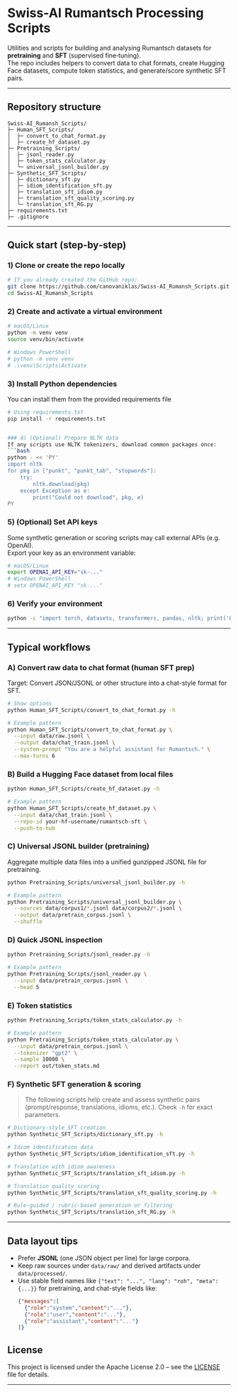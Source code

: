 # Swiss-AI Rumantsch Processing Scripts

Utilities and scripts for building and analysing Rumantsch datasets for **pretraining** and **SFT** (supervised fine‑tuning).  
The repo includes helpers to convert data to chat formats, create Hugging Face datasets, compute token statistics, and generate/score synthetic SFT pairs.

---
## Repository structure

```
Swiss-AI_Rumansh_Scripts/
├─ Human_SFT_Scripts/
│  ├─ convert_to_chat_format.py
│  ├─ create_hf_dataset.py
├─ Pretraining_Scripts/
│  ├─ jsonl_reader.py
│  ├─ token_stats_calculator.py
│  └─ universal_jsonl_builder.py
├─ Synthetic_SFT_Scripts/
│  ├─ dictionary_sft.py
│  ├─ idiom_identification_sft.py
│  ├─ translation_sft_idiom.py
│  ├─ translation_sft_quality_scoring.py
│  └─ translation_sft_RG.py
├─ requirements.txt
├─ .gitignore
```
---

## Quick start (step‑by‑step)

### 1) Clone or create the repo locally
```bash
# If you already created the GitHub repo:
git clone https://github.com/canovaniklas/Swiss-AI_Rumansh_Scripts.git
cd Swiss-AI_Rumansh_Scripts
```

### 2) Create and activate a virtual environment
```bash
# macOS/Linux
python -m venv venv
source venv/bin/activate

# Windows PowerShell
# python -m venv venv
# .\venv\Scripts\Activate
```

### 3) Install Python dependencies
You can install them from the provided requirements file 

```bash
# Using requirements.txt
pip install -r requirements.txt


### 4) (Optional) Prepare NLTK data
If any scripts use NLTK tokenizers, download common packages once:
```bash
python - << 'PY'
import nltk
for pkg in ["punkt", "punkt_tab", "stopwords"]:
    try:
        nltk.download(pkg)
    except Exception as e:
        print("Could not download", pkg, e)
PY
```

### 5) (Optional) Set API keys
Some synthetic generation or scoring scripts may call external APIs (e.g. OpenAI).  
Export your key as an environment variable:

```bash
# macOS/Linux
export OPENAI_API_KEY="sk-..."
# Windows PowerShell
# setx OPENAI_API_KEY "sk-..."
```

### 6) Verify your environment
```bash
python -c "import torch, datasets, transformers, pandas, nltk; print('OK')"
```

---

##  Typical workflows

### A) Convert raw data to chat format (human SFT prep)
Target: Convert JSON/JSONL or other structure into a chat-style format for SFT.

```bash
# Show options
python Human_SFT_Scripts/convert_to_chat_format.py -h

# Example pattern
python Human_SFT_Scripts/convert_to_chat_format.py \
  --input data/raw.jsonl \
  --output data/chat_train.jsonl \
  --system-prompt "You are a helpful assistant for Rumantsch." \
  --max-turns 6
```

### B) Build a Hugging Face dataset from local files
```bash
python Human_SFT_Scripts/create_hf_dataset.py -h

# Example pattern
python Human_SFT_Scripts/create_hf_dataset.py \
  --input data/chat_train.jsonl \
  --repo-id your-hf-username/rumantsch-sft \
  --push-to-hub
```

### C) Universal JSONL builder (pretraining)
Aggregate multiple data files into a unified gunzipped JSONL file for pretraining.

```bash
python Pretraining_Scripts/universal_jsonl_builder.py -h

# Example pattern
python Pretraining_Scripts/universal_jsonl_builder.py \
  --sources data/corpus1/*.jsonl data/corpus2/*.jsonl \
  --output data/pretrain_corpus.jsonl \
  --shuffle
```

### D) Quick JSONL inspection
```bash
python Pretraining_Scripts/jsonl_reader.py -h

# Example pattern
python Pretraining_Scripts/jsonl_reader.py \
  --input data/pretrain_corpus.jsonl \
  --head 5
```

### E) Token statistics 
```bash
python Pretraining_Scripts/token_stats_calculator.py -h

# Example pattern
python Pretraining_Scripts/token_stats_calculator.py \
  --input data/pretrain_corpus.jsonl \
  --tokenizer "gpt2" \
  --sample 10000 \
  --report out/token_stats.md
```

### F) Synthetic SFT generation & scoring
> The following scripts help create and assess synthetic pairs (prompt/response, translations, idioms, etc.). Check `-h` for exact parameters.

```bash
# Dictionary-style SFT creation
python Synthetic_SFT_Scripts/dictionary_sft.py -h

# Idiom identification data
python Synthetic_SFT_Scripts/idiom_identification_sft.py -h

# Translation with idiom awareness
python Synthetic_SFT_Scripts/translation_sft_idiom.py -h

# Translation quality scoring
python Synthetic_SFT_Scripts/translation_sft_quality_scoring.py -h

# Rule-guided / rubric-based generation or filtering
python Synthetic_SFT_Scripts/translation_sft_RG.py -h
```

---

##  Data layout tips

- Prefer **JSONL** (one JSON object per line) for large corpora.  
- Keep raw sources under `data/raw/` and derived artifacts under `data/processed/`.  
- Use stable field names like `{"text": "...", "lang": "roh", "meta": {...}}` for pretraining, and chat-style fields like:
  ```json
  {"messages":[
    {"role":"system","content":"..."},
    {"role":"user","content":"..."},
    {"role":"assistant","content":"..."}
  ]}
  ```


##  License
This project is licensed under the Apache License 2.0 – see the [LICENSE](./LICENSE) file for details.


---
